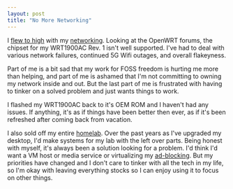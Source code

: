 ```yaml
---
layout: post
title: "No More Networking"
---
```


I [flew to high](https://en.wikipedia.org/wiki/Icarus) with my [networking]({{site.baseurl}}/2020/02/01/more-networking-boards.html). Looking at the OpenWRT forums, the chipset for my WRT1900AC Rev. 1 isn't well supported. I've had to deal with various network failures, continued 5G Wifi outages, and overall flakeyness.

Part of me is a bit sad that my work for FOSS freedom is hurting me more than helping, and part of me is ashamed that I'm not committing to owning my network inside and out. But the last part of me is frustrated with having to tinker on a solved problem and just wants things to work.

I flashed my WRT1900AC back to it's OEM ROM and I haven't had any issues. If anything, it's as if things have been better then ever, as if it's been refreshed after coming back from vacation.

I also sold off my entire [homelab]({{site.baseurl}}/2019/05/01/home-lab-stand-up.html). Over the past years as I've upgraded my desktop, I'd make systems for my lab with the left over parts. Being honest with myself, it's always been a solution looking for a problem. I'd think I'd want a VM host or media service or virtualizing my [ad-blocking]({{site.baseurl}}/2020/02/01/ad-blocking.html). But my priorities have changed and I don't care to tinker with all the tech in my life, so I'm okay with leaving everything stocks so I can enjoy using it to focus on other things.